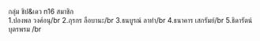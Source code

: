 กลุ่ม ชิป&เดว n16
สมาชิก  
1.ปองพล วงศ์อนุ/br
2.ภุรกร ลือบานะ/br
3.ธนบูรณ์ ลาทำ/br
4.ธนาคาร เสกรัมย์/br
5.ธิดารัตน์ บุตรพรม /br
